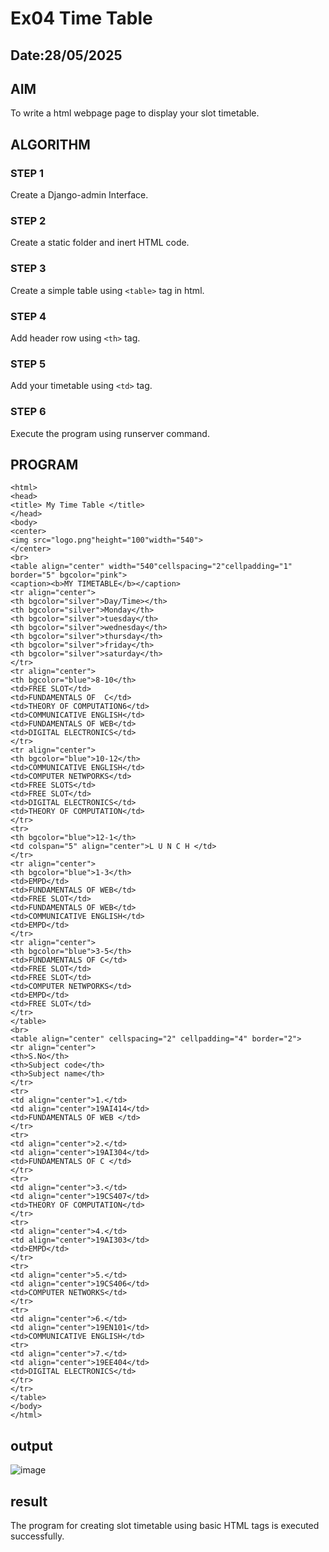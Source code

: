 # Ex04 Time Table
## Date:28/05/2025

## AIM

To write a html webpage page to display your slot timetable.

## ALGORITHM

### STEP 1
Create a Django-admin Interface.

### STEP 2
Create a static folder and inert HTML code.

### STEP 3
Create a simple table using ```<table>``` tag in html.

### STEP 4
Add header row using ```<th>``` tag.

### STEP 5
Add your timetable using ```<td>``` tag.

### STEP 6
Execute the program using runserver command.

## PROGRAM
```
<html>
<head>
<title> My Time Table </title>
</head>
<body>
<center>
<img src="logo.png"height="100"width="540">
</center>
<br>
<table align="center" width="540"cellspacing="2"cellpadding="1" border="5" bgcolor="pink">
<caption><b>MY TIMETABLE</b></caption>
<tr align="center">
<th bgcolor="silver">Day/Time></th>
<th bgcolor="silver">Monday</th>
<th bgcolor="silver">tuesday</th>
<th bgcolor="silver">wednesday</th>
<th bgcolor="silver">thursday</th>
<th bgcolor="silver">friday</th>
<th bgcolor="silver">saturday</th>
</tr>
<tr align="center">
<th bgcolor="blue">8-10</th>
<td>FREE SLOT</td>
<td>FUNDAMENTALS OF  C</td>
<td>THEORY OF COMPUTATION6</td>
<td>COMMUNICATIVE ENGLISH</td>
<td>FUNDAMENTALS OF WEB</td>
<td>DIGITAL ELECTRONICS</td>
</tr>
<tr align="center">
<th bgcolor="blue">10-12</th>
<td>COMMUNICATIVE ENGLISH</td>
<td>COMPUTER NETWPORKS</td>
<td>FREE SLOTS</td>
<td>FREE SLOT</td>
<td>DIGITAL ELECTRONICS</td>
<td>THEORY OF COMPUTATION</td>
</tr>
<tr>
<th bgcolor="blue">12-1</th>
<td colspan="5" align="center">L U N C H </td>
</tr>
<tr align="center">
<th bgcolor="blue">1-3</th>
<td>EMPD</td>
<td>FUNDAMENTALS OF WEB</td>
<td>FREE SLOT</td>
<td>FUNDAMENTALS OF WEB</td>
<td>COMMUNICATIVE ENGLISH</td>
<td>EMPD</td>
</tr>
<tr align="center">
<th bgcolor="blue">3-5</th>
<td>FUNDAMENTALS OF C</td>
<td>FREE SLOT</td>
<td>FREE SLOT</td>
<td>COMPUTER NETWPORKS</td>
<td>EMPD</td>
<td>FREE SLOT</td>
</tr>
</table>
<br>
<table align="center" cellspacing="2" cellpadding="4" border="2">
<tr align="center">
<th>S.No</th>
<th>Subject code</th>
<th>Subject name</th>
</tr>
<tr>
<td align="center">1.</td>
<td align="center">19AI414</td>
<td>FUNDAMENTALS OF WEB </td> 
</tr>
<tr>
<td align="center">2.</td>
<td align="center">19AI304</td>
<td>FUNDAMENTALS OF C </td> 
</tr>
<tr>
<td align="center">3.</td>
<td align="center">19CS407</td>
<td>THEORY OF COMPUTATION</td> 
</tr>
<tr>
<td align="center">4.</td>
<td align="center">19AI303</td>
<td>EMPD</td> 
</tr>
<tr>
<td align="center">5.</td>
<td align="center">19CS406</td>
<td>COMPUTER NETWORKS</td> 
</tr>
<tr>
<td align="center">6.</td>
<td align="center">19EN101</td>
<td>COMMUNICATIVE ENGLISH</td> 
<tr>
<td align="center">7.</td>
<td align="center">19EE404</td>
<td>DIGITAL ELECTRONICS</td> 
</tr>
</tr>
</table>
</body>
</html>
```
## output

![image](https://github.com/user-attachments/assets/460b2894-1942-4eab-9731-0f9719d390de)

## result

The program for creating slot timetable using basic HTML tags is executed successfully.
